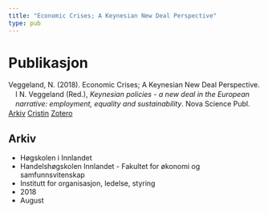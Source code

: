 ```yaml
---
title: "Economic Crises; A Keynesian New Deal Perspective"
type: pub
---
```

<h1>Publikasjon</h1>
<article id="csl-bib-container-Z49D29P9" class="csl-bib-container">
  <div class="csl-bib-body" style="line-height: 1.35; padding-left: 1em; text-indent:-1em;">
  <div class="csl-entry">Veggeland, N. (2018). Economic Crises; A Keynesian New Deal Perspective. I N. Veggeland (Red.), <i>Keynesian policies - a new deal in the European narrative: employment, equality and sustainability</i>. Nova Science Publ.</div>
</div>
  <div class="csl-bib-buttons">
    <a href="#taxonomy-article-Z49D29P9" class="csl-bib-button">Arkiv</a>
    <a href="https://app.cristin.no/results/show.jsf?id=1602712" alt="Cristin URL" class="csl-bib-button">Cristin</a>
    <a href="http://zotero.org/groups/5022929/items/Z49D29P9" alt="Zotero URL" class="csl-bib-button">Zotero</a>
  </div>
  <div id="csl-bib-meta-container-Z49D29P9"></div>
</article>
<div id="csl-bib-meta-Z49D29P9" class="csl-bib-meta">
  <article id="taxonomy-article-Z49D29P9" class="taxonomy-article">
    <h1>Arkiv</h1>
    <ul>
      <li>Høgskolen i Innlandet</li>
      <li>Handelshøgskolen Innlandet - Fakultet for økonomi og samfunnsvitenskap</li>
      <li>Institutt for organisasjon, ledelse, styring</li>
      <li>2018</li>
      <li>August</li>
    </ul>
  </article>
</div>
